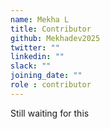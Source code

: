 ```yaml
---
name: Mekha L
title: Contributor
github: Mekhadev2025
twitter: ""
linkedin: ""
slack: ""
joining_date: ""
role : contributor
---
```


Still waiting for this
